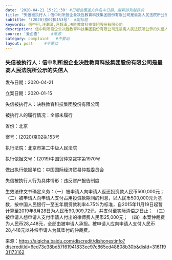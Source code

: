 ```yaml
---
date: '2020-04-21 15:21:30' #日期会覆盖文件名中日期，越新排列越靠前
title: "失信被执行人：信中利所投企业决胜教育科技集团股份有限公司是最高人民法院所公示的失信人"  #标题
subtitle: '(2020)京02执153号'  #副标题
keywords: 信中利,汪潮涌,汪超涌,决胜教育科技集团股份有限公司
description: 信中利所投企业决胜教育科技集团股份有限公司是最高人民法院所公示的失信人。
source: '爱企查'     #来源
category: complaint   #不要动
layout: post     #不要动
---
```


### 失信被执行人：信中利所投企业决胜教育科技集团股份有限公司是最高人民法院所公示的失信人

发布日期：2020-04-21

立案日期：2020-01-15		

失信被执行人：决胜教育科技集团股份有限公司

被执行人的履行情况：全部未履行

省份：北京

案号：(2020)京02执153号	

执行法院：北京市第二中级人民法院

执行依据文号：(2019)中国贸仲京裁字第1970号

做出执行依据单位：中国国际经济贸易仲裁委员会

失信被执行人行为具体情形：违反财产报告制度

生效法律文书确定义务：（一）被申请人向申请人返还投资款人民币500,000元； （二）被申请人向申请人支付占用投资款期间的利息，以人民币500,000元为基数，按中国人民银行一至五年期贷款利率4.75%为标准，自2015年11月19日起暂计算至2019年8月28日为人民币90,909,72元，并支付至实际清偿之日止； （三）被申请人想申请人支付申请人付出的律师费人民币25,000元； （四）本案仲裁费为人民币28,448元，全部由被申请人承担。被申请人应向申请人支付人民币28,448元以补偿申请人为其垫付的仲裁费。

来源：https://aiqicha.baidu.com/discredit/dishonestinfo?discreditId=6ed73e38bd57f61941833ee97c865ed48808b30b&disId=31611931173162

